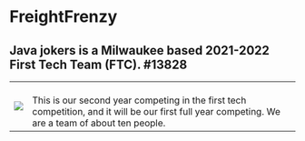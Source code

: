 # FreightFrenzy  
## Java jokers is a Milwaukee based 2021-2022 First Tech Team (FTC). #13828
<table>
  <tr>
    <td>
            <img src="https://user-images.githubusercontent.com/64339630/142298108-c8016318-a395-4e97-905b-0ed22e7263e8.png">
    </td>
    <td>
        <br> This is our second year competing in the first tech competition, and it will be our first full year competing.  We are a team of about ten people.
    </td>
  </tr>
  </table>
